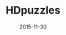 ---
layout: site
title: "HDpuzzles"
date: 2015-11-30
categories: [community]
version: 1.4.7
major: 1
minor: 4
patch: 7
slug: hdpuzzles
link: http://www.hdpuzzles.com/#/
submitter: ErikNijland
permalink: /sites/:slug
---
